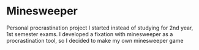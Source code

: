 # Minesweeper

Personal procrastination project I started instead of studying for 2nd year, 1st semester exams. I developed a fixation with minesweeper as a procrastination tool, so I decided to make my own minesweeper game
